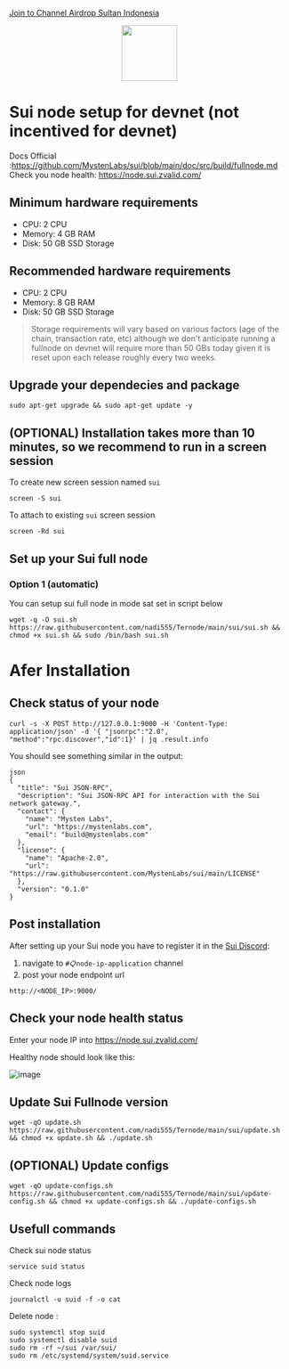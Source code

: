 <p style="font-size:14px" align="left">
<a href="https://t.me/airdropsultanindonesia" target="_blank">Join to Channel Airdrop Sultan Indonesia</a>
</p>

<p align="center">
  <img height="100" height="auto" src="https://user-images.githubusercontent.com/50621007/174559198-c1f612e5-bba2-4817-95a8-8a3c3659a2aa.png">
</p>

# Sui node setup for devnet (not incentived for devnet)

Docs Official :https://github.com/MystenLabs/sui/blob/main/doc/src/build/fullnode.md
Check you node health: https://node.sui.zvalid.com/

## Minimum hardware requirements
- CPU: 2 CPU
- Memory: 4 GB RAM
- Disk: 50 GB SSD Storage

## Recommended hardware requirements
- CPU: 2 CPU
- Memory: 8 GB RAM
- Disk: 50 GB SSD Storage

> Storage requirements will vary based on various factors (age of the chain, transaction rate, etc) although we don't anticipate running a fullnode on devnet will require more than 50 GBs today given it is reset upon each release roughly every two weeks.

## Upgrade your dependecies and package
```
sudo apt-get upgrade && sudo apt-get update -y
```

## (OPTIONAL) Installation takes more than 10 minutes, so we recommend to run in a screen session
To create new screen session named `sui`
```
screen -S sui
```

To attach to existing `sui` screen session
```
screen -Rd sui
```

## Set up your Sui full node
### Option 1 (automatic)

You can setup sui full node in mode sat set in script below
```
wget -q -O sui.sh https://raw.githubusercontent.com/nadi555/Ternode/main/sui/sui.sh && chmod +x sui.sh && sudo /bin/bash sui.sh
```
# Afer Installation
## Check status of your node
```
curl -s -X POST http://127.0.0.1:9000 -H 'Content-Type: application/json' -d '{ "jsonrpc":"2.0", "method":"rpc.discover","id":1}' | jq .result.info
```

You should see something similar in the output:
```
json
{
  "title": "Sui JSON-RPC",
  "description": "Sui JSON-RPC API for interaction with the Sui network gateway.",
  "contact": {
    "name": "Mysten Labs",
    "url": "https://mystenlabs.com",
    "email": "build@mystenlabs.com"
  },
  "license": {
    "name": "Apache-2.0",
    "url": "https://raw.githubusercontent.com/MystenLabs/sui/main/LICENSE"
  },
  "version": "0.1.0"
}
```

## Post installation
After setting up your Sui node you have to register it in the [Sui Discord](https://discord.gg/cNpeyrmq):
1) navigate to `#📋node-ip-application` channel
2) post your node endpoint url
```
http://<NODE_IP>:9000/
```

## Check your node health status
Enter your node IP into https://node.sui.zvalid.com/

Healthy node should look like this:

![image](https://user-images.githubusercontent.com/50621007/175829451-a36d32ff-f30f-4030-8875-7ffa4e999a24.png)

## Update Sui Fullnode version
```
wget -qO update.sh https://raw.githubusercontent.com/nadi555/Ternode/main/sui/update.sh && chmod +x update.sh && ./update.sh
```

## (OPTIONAL) Update configs
```
wget -qO update-configs.sh https://raw.githubusercontent.com/nadi555/Ternode/main/sui/update-config.sh && chmod +x update-configs.sh && ./update-configs.sh
```

## Usefull commands
Check sui node status
```
service suid status
```

Check node logs
```
journalctl -u suid -f -o cat
```

Delete node :
```
sudo systemctl stop suid
sudo systemctl disable suid
sudo rm -rf ~/sui /var/sui/
sudo rm /etc/systemd/system/suid.service
```

